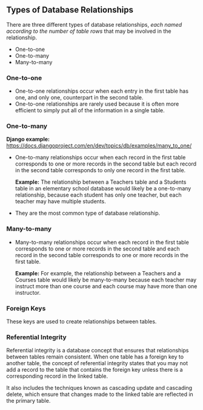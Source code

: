 ## Types of Database Relationships

There are three different types of database relationships, *each named according
to the number of table rows* that may be involved in the relationship.

* One-to-one
* One-to-many
* Many-to-many


### One-to-one

* One-to-one relationships occur when each entry in the first table has one, and
  only one, counterpart in the second table.
* One-to-one relationships are rarely used because it is often more efficient to
  simply put all of the information in a single table.


### One-to-many

**Django example:** https://docs.djangoproject.com/en/dev/topics/db/examples/many_to_one/

* One-to-many relationships occur when each record in the first table
  corresponds to one or more records in the second table but each record in the
  second table corresponds to only one record in the first table.

  **Example:** The relationship between a Teachers table and a Students table in
  an elementary school database would likely be a one-to-many relationship,
  because each student has only one teacher, but each teacher may have multiple
  students.
* They are the most common type of database relationship.


### Many-to-many

* Many-to-many relationships occur when each record in the first table
  corresponds to one or more records in the second table and each record in the
  second table corresponds to one or more records in the first table.

  **Example:** For example, the relationship between a Teachers and a Courses
  table would likely be many-to-many because each teacher may instruct more than
  one course and each course may have more than one instructor.



### Foreign Keys

These keys are used to create relationships between tables.

### Referential Integrity

Referential integrity is a database concept that ensures that relationships
between tables remain consistent. When one table has a foreign key to another
table, the concept of referential integrity states that you may not add a record
to the table that contains the foreign key unless there is a corresponding
record in the linked table.

It also includes the techniques known as cascading update and cascading delete,
which ensure that changes made to the linked table are reflected in the primary
table.
